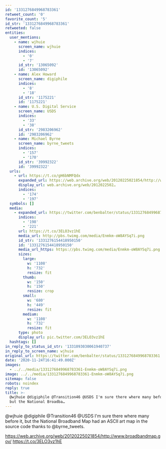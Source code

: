```yaml
---
id: '1331276849968783361'
retweet_count: '0'
favorite_count: '5'
id_str: '1331276849968783361'
retweeted: false
entities:
  user_mentions:
    - name: wjhuie
      screen_name: wjhuie
      indices:
        - '0'
        - '7'
      id_str: '13065092'
      id: '13065092'
    - name: Alex Howard
      screen_name: digiphile
      indices:
        - '8'
        - '18'
      id_str: '1175221'
      id: '1175221'
    - name: U.S. Digital Service
      screen_name: USDS
      indices:
        - '33'
        - '38'
      id_str: '2983206962'
      id: '2983206962'
    - name: Michael Byrne
      screen_name: byrne_tweets
      indices:
        - '157'
        - '170'
      id_str: '39992322'
      id: '39992322'
  urls:
    - url: https://t.co/gH6bNMFQdx
      expanded_url: https://web.archive.org/web/20120225021854/http://www.broadbandmap.gov/
      display_url: web.archive.org/web/2012022502…
      indices:
        - '174'
        - '197'
  symbols: []
  media:
    - expanded_url: https://twitter.com/benbalter/status/1331276849968783361/photo/1
      indices:
        - '198'
        - '221'
      url: https://t.co/3ELO3vz1hE
      media_url: http://pbs.twimg.com/media/Enmkm-oW8AYSq7i.png
      id_str: '1331276154418950150'
      id: '1331276154418950150'
      media_url_https: https://pbs.twimg.com/media/Enmkm-oW8AYSq7i.png
      sizes:
        large:
          w: '1108'
          h: '732'
          resize: fit
        thumb:
          w: '150'
          h: '150'
          resize: crop
        small:
          w: '680'
          h: '449'
          resize: fit
        medium:
          w: '1108'
          h: '732'
          resize: fit
      type: photo
      display_url: pic.twitter.com/3ELO3vz1hE
  hashtags: []
in_reply_to_status_id_str: '1331093030061940737'
in_reply_to_screen_name: wjhuie
original_url: https://twitter.com/benbalter/status/1331276849968783361
date: '2020-11-24T16:41:49.000Z'
images:
  - ../../media/1331276849968783361-Enmkm-oW8AYSq7i.png
image: ../../media/1331276849968783361-Enmkm-oW8AYSq7i.png
sitemap: false
robots: noindex
reply: true
title: >-
  @wjhuie @digiphile @Transition46 @USDS I'm sure there where many before it,
  but the National Broadba…
---
```


@wjhuie @digiphile @Transition46 @USDS I'm sure there where many before it, but the National Broadband Map had an ASCII art map in the source code thanks to @byrne_tweets. 

https://web.archive.org/web/20120225021854/http://www.broadbandmap.gov/ https://t.co/3ELO3vz1hE